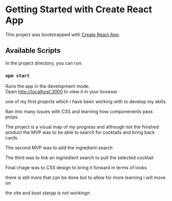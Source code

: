 # Getting Started with Create React App

This project was bootstrapped with [Create React App](https://github.com/facebook/create-react-app).

## Available Scripts

In the project directory, you can run:

### `npm start`

Runs the app in the development mode.\
Open [http://localhost:3000](http://localhost:3000) to view it in your browser.

one of my first projects which i have been working with to develop my skills.

Ran into many issues with CSS and learning how componenents pass props.

The project is a visual map of my progress and although not the finished product the MVP was to be able to search for cocktails and bring back cards.

The second MVP was to add the ingredient search

The third was to link an ingriedient search to pull the selected cocktail

Final chage was to CSS design to bring it forward in terms of looks

there is still more that can be done but to allow for more learning i will move on


the vite and boot starpp is not workingn